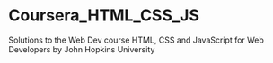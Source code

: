 # Coursera_HTML_CSS_JS
Solutions to the Web Dev course HTML, CSS and JavaScript for Web Developers by John Hopkins University

